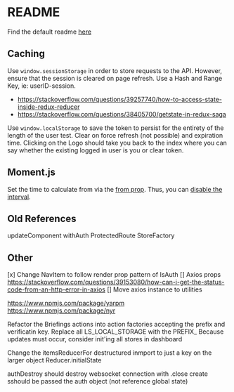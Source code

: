 # README
Find the default readme [here](https://github.com/facebook/create-react-app/blob/master/packages/react-scripts/template/README.md)

## Caching
Use `window.sessionStorage` in order to store requests to the API.  However, ensure that the session is cleared on page refresh.  Use a Hash and Range Key, ie: userID-session.
- https://stackoverflow.com/questions/39257740/how-to-access-state-inside-redux-reducer
- https://stackoverflow.com/questions/38405700/getstate-in-redux-saga

Use `window.localStorage` to save the token to persist for the entirety of the length of the user test.  Clear on force refresh (not possible) and expiration time.  Clicking on the Logo should take you back to the index where you can say whether the existing logged in user is you or clear token.

## Moment.js
Set the time to calculate from via the [from prop](https://github.com/headzoo/react-moment#from).  Thus, you can [disable the interval](https://github.com/headzoo/react-moment#interval).

## Old References
updateComponent
withAuth
ProtectedRoute
StoreFactory

## Other
[x] Change NavItem to follow render prop pattern of IsAuth
[] Axios props https://stackoverflow.com/questions/39153080/how-can-i-get-the-status-code-from-an-http-error-in-axios
[] Move axios instance to utilities

https://www.npmjs.com/package/yarpm
https://www.npmjs.com/package/nyr

Refactor the Briefings actions into action factories accepting the prefix and verificatin key.
Replace all LS_LOCAL_STORAGE with the PREFIX_
Because updates must occur, consider init'ing all stores in dashboard

Change the itemsReducerFor destructured inmport to just a key on the larger object Reducer.initialState

authDestroy should destroy websocket connection with .close
create sshould be passed the auth object (not reference global state)
